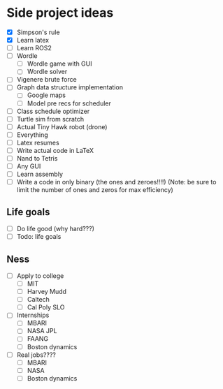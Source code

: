 # Side project ideas 
- [x] Simpson's rule
- [x] Learn latex 
- [ ] Learn ROS2
- [ ] Wordle 
  - [ ] Wordle game with GUI
  - [ ] Wordle solver 
- [ ] Vigenere brute force 
- [ ] Graph data structure implementation 
  - [ ] Google maps 
  - [ ] Model pre recs for scheduler
- [ ] Class schedule optimizer 
- [ ] Turtle sim from scratch 
- [ ] Actual Tiny Hawk robot (drone)
- [ ] Everything
- [ ] Latex resumes 
- [ ] Write actual code in LaTeX
- [ ] Nand to Tetris
- [ ] Any GUI
- [ ] Learn assembly 
- [ ] Write a code in only binary (the ones and zeroes!!!!) (Note: be sure to limit the number of ones and zeros for max efficiency)
  
## Life goals 
- [ ] Do life good (why hard???)
- [ ] Todo: life goals

## Ness
- [ ] Apply to college 
  - [ ] MIT 
  - [ ] Harvey Mudd
  - [ ] Caltech 
  - [ ] Cal Poly SLO 
- [ ] Internships 
  - [ ] MBARI 
  - [ ] NASA JPL
  - [ ] FAANG
  - [ ] Boston dynamics 
- [ ] Real jobs????
  - [ ] MBARI 
  - [ ] NASA 
  - [ ] Boston dynamics 